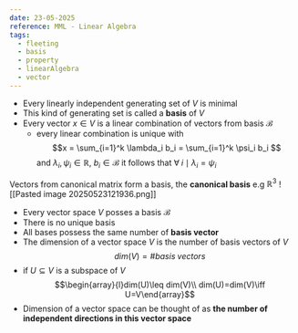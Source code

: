 ```yaml
---
date: 23-05-2025
reference: MML - Linear Algebra
tags:
  - fleeting
  - basis
  - property
  - linearAlgebra
  - vector
---
```

- Every linearly independent generating set of $V$ is minimal 
- This kind of generating set is called a **basis** of $V$
- Every vector $x\in V$ is a linear combination of vectors from basis $\mathcal{B}$ 
	- every linear combination is unique with $$x = \sum_{i=1}^k \lambda_i b_i = \sum_{i=1}^k \psi_i b_i $$ and $\lambda_i,\psi_i\in\mathbb{R}$, $b_i\in\mathcal{B}$ it follows that $\forall\;i\mid\lambda_i=\psi_i$

Vectors from canonical matrix form a basis, the **canonical basis** e.g $\mathbb{R}^3$ ![[Pasted image 20250523121936.png]]
- Every vector space $V$ posses a basis $\mathcal{B}$
- There is no unique basis
- All bases possess the same number of **basis vector**
- The dimension of a vector space $V$ is the number of basis vectors of $V$ $$dim(V)=\#basis\;vectors$$
- if $U\subseteq V$ is a subspace of $V$ $$\begin{array}{l}dim(U)\leq dim(V)\\ dim(U)=dim(V)\iff U=V\end{array}$$
- Dimension of a vector space can be thought of as **the number of independent directions in this vector space**